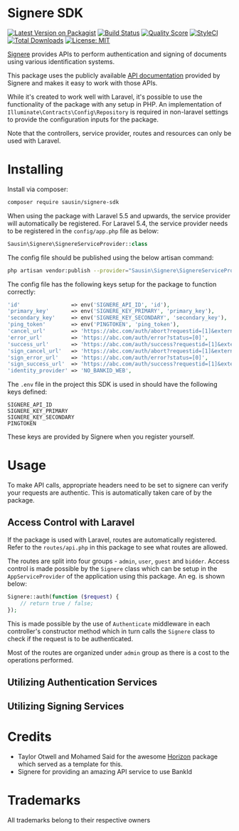 # Signere SDK

[![Latest Version on Packagist](https://img.shields.io/packagist/v/sausin/signere-sdk.svg?style=flat-square)](https://packagist.org/packages/sausin/signere-sdk)
[![Build Status](https://img.shields.io/travis/sausin/signere-sdk/master.svg?style=flat-square)](https://travis-ci.org/sausin/signere-sdk)
[![Quality Score](https://img.shields.io/scrutinizer/g/sausin/signere-sdk.svg?style=flat-square)](https://scrutinizer-ci.com/g/sausin/signere-sdk)
[![StyleCI](https://styleci.io/repos/85194981/shield?branch=master)](https://styleci.io/repos/85194981)
[![Total Downloads](https://img.shields.io/packagist/dt/sausin/signere-sdk.svg?style=flat-square)](https://packagist.org/packages/sausin/signere-sdk)
[![License: MIT](https://img.shields.io/badge/License-MIT-yellow.svg?style=flat-square)](https://opensource.org/licenses/MIT)


[Signere](https://www.signere.no/) provides APIs to perform authentication and signing of documents using various identification systems.

This package uses the publicly available [API documentation](https://api.signere.no/Documentation) provided by Signere and makes it easy to work with those APIs.

While it's created to work well with Laravel, it's possible to use the functionality of the package with any setup in PHP. An implementation of `Illuminate\Contracts\Config\Repository` is required in non-laravel settings to provide the configuration inputs for the package.

Note that the controllers, service provider, routes and resources can only be used with Laravel.

# Installing

Install via composer:
```sh
composer require sausin/signere-sdk
```

When using the package with Laravel 5.5 and upwards, the service provider will automatically be registered. For Laravel 5.4, the service provider needs to be registered in the `config/app.php` file as below:

```php
Sausin\Signere\SignereServiceProvider::class
```

The config file should be published using the below artisan command:

```sh
php artisan vendor:publish --provider="Sausin\Signere\SignereServiceProvider"
```

The config file has the following keys setup for the package to function correctly:

```php
'id'                => env('SIGNERE_API_ID', 'id'),
'primary_key'       => env('SIGNERE_KEY_PRIMARY', 'primary_key'),
'secondary_key'     => env('SIGNERE_KEY_SECONDARY', 'secondary_key'),
'ping_token'        => env('PINGTOKEN', 'ping_token'),
'cancel_url'        => 'https://abc.com/auth/abort?requestid=[1]&externalid=[2]',
'error_url'         => 'https://abc.com/auth/error?status=[0]',
'success_url'       => 'https://abc.com/auth/success?requestid=[1]&externalid=[2]',
'sign_cancel_url'   => 'https://abc.com/auth/abort?requestid=[1]&externalid=[2]',
'sign_error_url'    => 'https://abc.com/auth/error?status=[0]',
'sign_success_url'  => 'https://abc.com/auth/success?requestid=[1]&externalid=[2]',
'identity_provider' => 'NO_BANKID_WEB',
```

The `.env` file in the project this SDK is used in should have the following keys defined:

```
SIGNERE_API_ID
SIGNERE_KEY_PRIMARY
SIGNERE_KEY_SECONDARY
PINGTOKEN
```

These keys are provided by Signere when you register yourself. 

# Usage

To make API calls, appropriate headers need to be set to signere can verify your requests are authentic. This is automatically taken care of by the package.

## Access Control with Laravel

If the package is used with Laravel, routes are automatically registered. Refer to the `routes/api.php` in this package to see what routes are allowed.

The routes are split into four groups - `admin`, `user`, `guest` and `bidder`. Access control is made possible by the `Signere` class which can be setup in the `AppServiceProvider` of the application using this package. An eg. is shown below:

```php
Signere::auth(function ($request) {
    // return true / false;
});
```

This is made possible by the use of `Authenticate` middleware in each controller's constructor method which in turn calls the `Signere` class to check if the request is to be authenticated.

Most of the routes are organized under `admin` group as there is a cost to the operations performed.

## Utilizing Authentication Services

## Utilizing Signing Services

# Credits
* Taylor Otwell and Mohamed Said for the awesome [Horizon](https://github.com/laravel/horizon) package which served as a template for this.
* Signere for providing an amazing API service to use BankId

# Trademarks
All trademarks belong to their respective owners